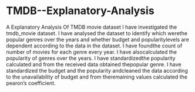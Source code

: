 # TMDB--Explanatory-Analysis
A Explanatory Analysis Of TMDB movie dataset
I​ ​have​ ​investigated​ ​the​ ​tmdb_movie dataset. 
 I​ ​have​ ​analysed​ ​the​ ​dataset​ ​to​ ​identify​ ​which​ ​were​ ​the​ ​popular​ ​genres​ ​over​ ​the​ ​years​ ​and whether​ ​budget​ ​and​ ​popularity​ ​levels​ ​are​ ​dependent​ ​according​ ​to​ ​the​ ​data​ ​in​ ​the​ ​dataset. 
 I​ ​have​ ​found​ ​the​ ​count​ ​of​ ​number​ ​of​ ​movies​ ​for​ ​each​ ​genre​ ​every​ ​year. I​ ​have​ ​also​ ​calculated​ ​the​ ​popularity​ ​of​ ​genres​ ​over​ ​the​ ​years. I​ ​have​ ​standardized​ ​the​ ​popularity​ ​calculated​ ​and​ ​from​ ​the​ ​received​ ​data​ ​obtained​ ​the​ ​popular genre. I​ ​have​ ​standardized​ ​the​ ​budget​ ​and​ ​the​ ​popularity​ ​and​ ​cleaned​ ​the​ ​data​ ​according​ ​to​ ​the unavailability​ ​of​ ​budget​ ​and​ ​from​ ​the​ ​remaining​ ​values​ ​calculated​ ​the​ ​pearon’s​ ​coefficient. 
 
 
